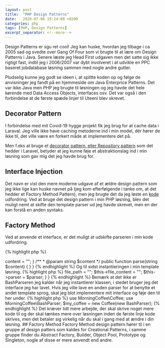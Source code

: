 ```yaml
---
layout: post
title:  "PHP Design Patterns"
date:   2020-07-06 19:24:00 +0200
categories: php
tags: [PHP, Design Patterns]
excerpt_separator: <!--more-->
---
```

Design Patterns er sgu ret cool! Jeg kan huske, hvordan jeg tilbage i ca 2005 sad og svedte over Gang Of Four som vi brugte til at lære om Design Patterns i Java. Senere læste jeg Head First udgaven men det satte sig ikke rigtigt fast, indtil jeg i 2006/2007 var dybt involveret i at udvikle en PPC baseret jobdatabase løsning sammen med nogle andre gutter.
<!--more-->
Pludselig kunne jeg godt se ideen i, at splitte koden op og følge de anvisninger jeg fandt på en hjemmeside om Java Enterprice Patterns. Det var ikke Java men PHP jeg brugte til løsningen og jeg havde det hele kørende med Data Access Objects, interfaces osv. Det var også i den forbindelse at de første spæde linjer til Uteeni blev skrevet.
## Decorator Pattern
I forbindelse med mit Covid-19 hygge projekt fik jeg brug for at cache data i Laraval. Jeg ville ikke have caching metoderne ind i min model, dér hører de ikke til, det ville være en forkert måde at implementere det på.

Men f.eks at bruge et [decorator pattern, eller Repository pattern](/laravel/2020/06/16/laravel-decorator-pattern.html) som det hedder i Laravel, betyder at jeg kunne føje et abstraktionslag ind i min løsning som gav mig det jeg havde brug for.

## Interface Injection
Det navn er vist den mere moderne udgave af et ældre design pattern som jeg ikke lige kan huske navnet på (jeg kom efterfølgende i tanke om, at det hedder et Factory Method Pattern), men jeg brugte det da jeg løste en [kode](https://github.com/kristiannissen/morningcoffee/tree/master/src/MorningCoffee) udfordring. Ved at bruge det design pattern i min PHP løsning, blev det muligt nemt at skifte den template parser ud jeg havde skrevet, men en der kan forstå en anden syntaks.

## Factory Method
Ved at anvende et interface, er det muligt at udskifte parseren i min kode udfordring.

{% highlight php %}
<?php
/**
 * @ParserInterface
 */
namespace MorningCoffee;

interface ParserInterface
{
    /**
     * @param string $content
     * @return PHP output
     */
    public function parse(string $content);
}
{% endhighlight %}

Når jeg instantierer min klasse, instantierer jeg selve interfacet i stedet for den konkrete klasse som i dette tilfælde er en BashParser klasse ;) Jeg synes selv det var ret sjovt at bruge bash som template sprog. Helt vildt sjovt...

Selve parseren der implementerer mit interface.

{% highlight php %}
<?php
/**
 * BashParser class
 */
namespace MorningCoffee;

use MorningCoffee\ParserInterface;
use MorningCoffee\Str;

class BashParser implements ParserInterface
{
    public function __construct()
    {
        $this->content = "";
    }

    /**
     * @param string $content
     */
    public function parse(string $content)
    {
    }
}
{% endhighlight %}

Og til sidst instantieringen i min template løsning.

{% highlight php %}
<?php

namespace MorningCoffee;

use MorningCoffee\CoffeeException;
use MorningCoffee\ParserInterface;
/**
 * class Coffee
 */
class Coffee
{
    protected $file_path;
    protected $file_contents;
    protected $parser;

    /**
     * @param ParserInterface $parser
     */
    public function __construct(ParserInterface $parser)
    {
        $this->file_path = "";
        $this->file_content = "";
        $this->parser = $parser;
    }
}
{% endhighlight %}

Bemærk at det ikke er BashParseren jeg kalder når jeg instantierer klassen, i stedet bruger jeg det interface jeg har lavet. Hvis jeg ville lave en anden parser for at benytte et andet template sprog, skal jeg blot implementere mit interface og føje den til her under.

{% highlight php %}
use MorningCoffee\Coffee;
use MorningCoffee\BashParser;

$my_coffee = new Coffee(new BashParser);
{% endhighlight %}

Det kræver lidt mere arbejde, der skal skrive noget mere kode til og der skal tænkes mere over løsningen inden de første linje kode skrives, men det betaler sig virkelig når du skal i gang med at ændre i din løsning.

## Factory Method
Factory Method design pattern hører til i en gruppe af design patters som kaldes for Creational Patterns, i samme gruppe finder du Abstract Factory, Builder, Object Pool, Prototype og Singleton, nogle af disse er mere anvendt end andre.